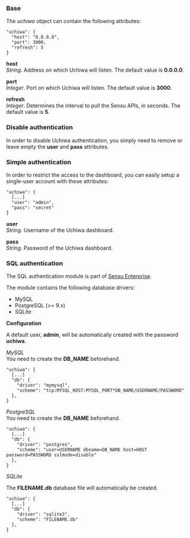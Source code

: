 ### Base

The *uchiwa* object can contain the following attributes:

```
"uchiwa": {
  "host": "0.0.0.0",
  "port": 3000,
  "refresh": 5
}
```

**host**  
*String*. Address on which Uchiwa will listen. The default value is **0.0.0.0**.

**port**  
*Integer*. Port on which Uchiwa will listen. The default value is **3000**.

**refresh**  
*Integer*. Determines the interval to pull the Sensu APIs, in seconds. The default value is **5**.

### Disable authentication
In order to disable Uchiwa authentication, you simply need to remove or leave empty the **user** and **pass** attributes.

### Simple authentication
In order to restrict the access to the dashboard, you can easily setup a single-user account with these attributes:

```
"uchiwa": {
  [...]
  "user": "admin",
  "pass": "secret"
}
```

**user**  
*String*. Username of the Uchiwa dashboard.

**pass**  
*String*. Password of the Uchiwa dashboard.

### SQL authentication
The SQL authentication module is part of [Sensu Enterprise](http://sensuapp.org/enterprise).

The module contains the following database drivers:

* MySQL
* PostgreSQL (>= 9.x)
* SQLite

**Configuration**  

A default user, **admin**, will be automatically created with the password **uchiwa**.

*MySQL*  
You need to create the **DB_NAME** beforehand.
```
"uchiwa": {
  [...]
  "db": {
    "driver": "mymysql",
    "scheme": "tcp:MYSQL_HOST:MYSQL_PORT*DB_NAME/USERNAME/PASSWORD"
  },
}
```

*PostgreSQL*  
You need to create the **DB_NAME** beforehand.
```
"uchiwa": {
  [...]
  "db": {
    "driver": "postgres",
    "scheme": "user=USERNAME dbname=DB_NAME host=HOST password=PASSWORD sslmode=disable"
  },
}
```

*SQLite*  

The **FILENAME.db** database file will automatically be created.
```
"uchiwa": {
  [...]
  "db": {
    "driver": "sqlite3",
    "scheme": "FILENAME.db"
  },
}
```
